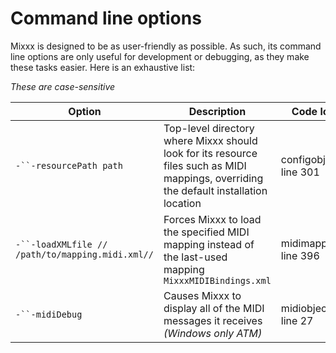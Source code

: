# Command line options

Mixxx is designed to be as user-friendly as possible. As such, its
command line options are only useful for development or debugging, as
they make these tasks easier. Here is an exhaustive list:

*These are case-sensitive*

| Option                                           | Description                                                                                                                            | Code location              |
| ------------------------------------------------ | -------------------------------------------------------------------------------------------------------------------------------------- | -------------------------- |
| `-``-resourcePath path`                          | Top-level directory where Mixxx should look for its resource files such as MIDI mappings, overriding the default installation location | configobject.cpp, line 301 |
| `-``-loadXMLfile // /path/to/mapping.midi.xml//` | Forces Mixxx to load the specified MIDI mapping instead of the last-used mapping `MixxxMIDIBindings.xml`                               | midimapping.cpp, line 396  |
| `-``-midiDebug`                                  | Causes Mixxx to display all of the MIDI messages it receives *(Windows only ATM)*                                                      | midiobjectwin.cpp, line 27 |
